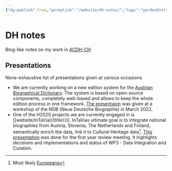 ```yaml
---
{"dg-publish":true,"permalink":"/website/dh-notes/","tags":"gardenEntry"}
---
```


# DH notes
Blog-like notes on my work in [ACDH-CH](https://www.oeaw.ac.at/acdh)

## Presentations
None-exhaustive list of presentations given at various occasions
- We are currently working on a new edition system for the [Austrian Biographical Dictionary](https://www.biographien.ac.at/oebl?frames=yes). The system is based on open-source components, completely web-based and allows to keep the whole edition process in one framework. [The presentaion](https://sennierer.github.io/irs_ndb_3-22/) was given at a workshop of the NDB (Neue Deutsche Biographie) in March 2022.
- One of the H2020 projects we are currently engaged in is [[website/InTaVia|{{title}}]]. InTaVias ultimate goal is to integrate national biographies from Austria, Slovenia, The Netherlands and Finland, semantically enrich the data, link it to Cultural Heritage data[^1]. [This presentation](https://sennierer.github.io/intavia-review-meeting-2022/) was done for the first year review meeting. It highlights decisions and implementations and status of WP3 - Data Integration and Curation.

[^1]: Most likely [Europeana](https://www.europeana.eu/)